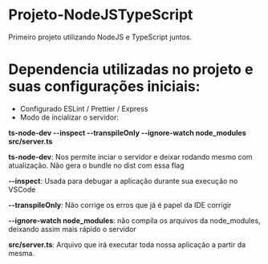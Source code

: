 # Projeto-NodeJSTypeScript
Primeiro projeto utilizando NodeJS e TypeScript juntos.

# Dependencia utilizadas no projeto e suas configurações iniciais:

- Configurado ESLint / Prettier / Express 
- Modo de incializar o servidor:

**ts-node-dev --inspect --transpileOnly --ignore-watch node_modules src/server.ts**

**ts-node-dev**: Nos permite inciar o servidor e deixar rodando mesmo com atualização. Não gera o bundle no dist com essa flag

**--inspect**: Usada para debugar a aplicação durante sua execução no VSCode

**--transpileOnly**: Não corrige os erros que já é papel da IDE corrigir

**--ignore-watch node_modules**: não compila os arquivos da node_modules, deixando assim mais rápido o servidor 

**src/server.ts**: Arquivo que irá executar toda nossa aplicação a partir da mesma.
